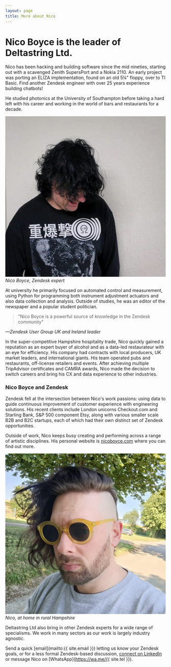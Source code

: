 ```yaml
---
layout: page
title: More about Nico
---
```


# Nico Boyce is the leader of Deltastring Ltd.

Nico has been hacking and building software since the mid nineties, starting out with a scavenged Zenith SupersPort and a Nokia 2110. An early project was porting an ELIZA implementation, found on an old 5¼" floppy, over to TI Basic. Find another Zendesk engineer with over 25 years experience building chatbots!

He studied photonics at the University of Southampton before taking a hard left with his career and working in the world of bars and restaurants for a decade.

![Nico Boyce, founder of Deltastring Ltd.](/public/img/nicooo.jpeg)
*Nico Boyce, Zendesk expert*

At university he primarily focused on automated control and measurement, using Python for programming both instrument adjustment actuators and also data collection and analysis. Outside of studies, he was an editor of the newspaper and a popular student politician.

> "Nico Boyce is a powerful source of knowledge in the Zendesk community"

*—Zendesk User Group UK and Ireland leader*

In the super-competitive Hampshire hospitality trade, Nico quickly gained a reputation as an expert buyer of alcohol and as a data-led restaurateur with an eye for efficiency. His company had contracts with local producers, UK market leaders, and international giants. His team operated pubs and restaurants, off-license retailers and events. After achieving multiple TripAdvisor certificates and CAMRA awards, Nico made the decision to switch careers and bring his CX and data experience to other industries.

### Nico Boyce and Zendesk

Zendesk fell at the intersection between Nico's work passions: using data to guide continuous improvement of customer experience with engineering solutions. His recent clients include London unicorns Checkout.com and Starling Bank, S&P 500 component Etsy, along with various smaller scale B2B and B2C startups, each of which had their own distinct set of Zendesk opportunities.

Outside of work, Nico keeps busy creating and performing across a range of artistic disciplines. His personal website is [nicoboyce.com](https://nicoboyce.com) where you can find out more.

![Nico Boyce, mooching around Deltastring HQ.](/public/img/nicobb.jpeg)
*Nico, at home in rural Hampshire*

Deltastring Ltd also bring in other Zendesk experts for a wide range of specialisms. We work in many sectors as our work is largely industry agnostic.

Send a quick [email](mailto:{{ site.email }}) letting us know your Zendesk goals, or for a less formal Zendesk-based discussion, [connect on LinkedIn](https://www.linkedin.com/in/nicoboyce/) or message Nico on [WhatsApp](https://wa.me/{{ site.tel }}).